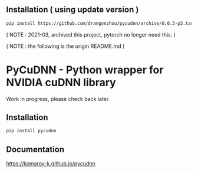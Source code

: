 
Installation ( using update version )
------------

```bash
pip install https://github.com/drangonzhou/pycudnn/archive/0.0.3-p3.tar.gz
```
( NOTE : 2021-03, archived this project, pytorch no longer need this. )

( NOTE : the following is the origin README.md )

PyCuDNN - Python wrapper for NVIDIA cuDNN library
=================================================

Work in progress, please check back later.

Installation
------------

```bash
pip install pycudnn
```

Documentation
-------------

https://komarov-k.github.io/pycudnn
